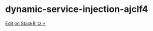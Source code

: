 # dynamic-service-injection-ajclf4

[Edit on StackBlitz ⚡️](https://stackblitz.com/edit/dynamic-service-injection-ajclf4)